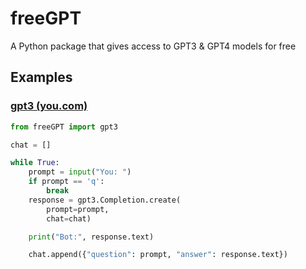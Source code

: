 # freeGPT
A Python package that gives access to GPT3 &amp; GPT4 models for free
## Examples
### [gpt3 (you.com)](https://you.com)
```python
from freeGPT import gpt3

chat = []

while True:
    prompt = input("You: ")
    if prompt == 'q':
        break
    response = gpt3.Completion.create(
        prompt=prompt,
        chat=chat)

    print("Bot:", response.text)

    chat.append({"question": prompt, "answer": response.text})
```
